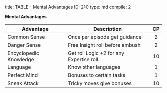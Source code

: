 title:          TABLE - Mental Advantages
ID:             240
type:           md
compile:        2


**Mental Advantages**

| Advantage		| Description			| CP	|
| ------------------------------ | ----------------------------------------- |:---------:|
| Common Sense		| Once per episode get guidance		| 2	|
| Danger Sense		| Free Insight roll before ambush		| 2	|
| Encyclopedic Knowledge	| Get roll Logic +2 for any Expertise roll	| 10	|
| Language			| Know other languages			| 1	|
| Perfect Mind		| Bonuses to certain tasks		| 1	|
| Sneak Attack		| Tricky moves give bonuses		| 10	|